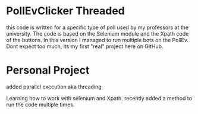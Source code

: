 # PollEvClicker Threaded
this code is written for a specific type of poll used by my professors at the university. The code is based on the Selenium module and the Xpath code of the buttons. 
In this version I managed to run multiple bots on the PollEv.
Dont expect too much, its my first "real" project here on GitHub. 

# Personal Project

added parallel execution aka threading

Learning how to work with selenium and Xpath.
recently added a method to run the code multiple times.


